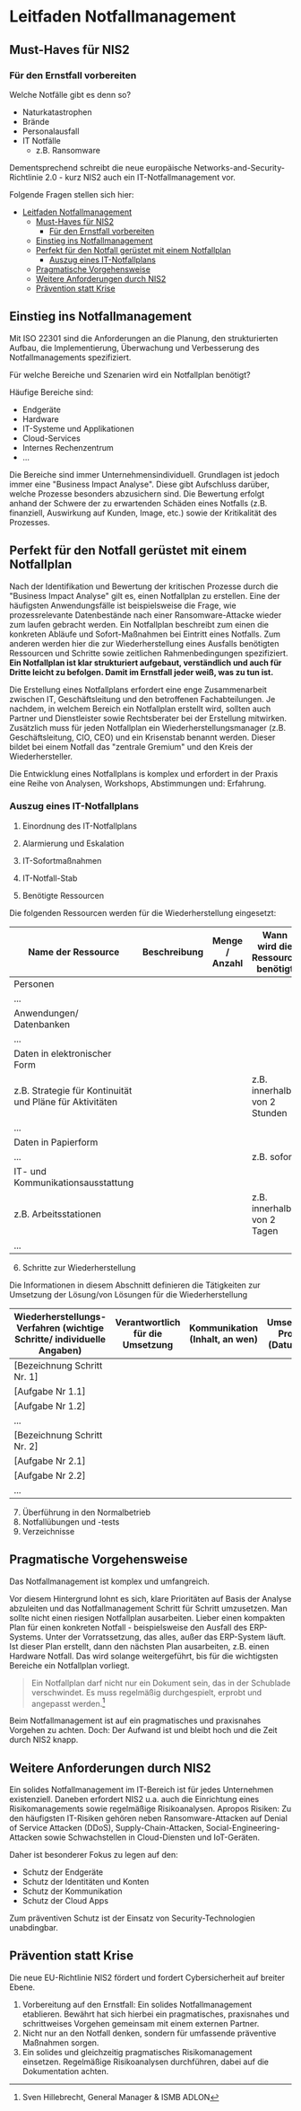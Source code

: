 # Leitfaden Notfallmanagement

## Must-Haves für NIS2

### Für den Ernstfall vorbereiten

Welche Notfälle gibt es denn so?

- Naturkatastrophen
- Brände
- Personalausfall
- IT Notfälle
  - z.B. Ransomware

Dementsprechend schreibt die neue europäische Networks-and-Security-Richtlinie 2.0 - kurz NIS2 auch ein IT-Notfallmanagement vor.

Folgende Fragen stellen sich hier:

- [Leitfaden Notfallmanagement](#leitfaden-notfallmanagement)
  - [Must-Haves für NIS2](#must-haves-für-nis2)
    - [Für den Ernstfall vorbereiten](#für-den-ernstfall-vorbereiten)
  - [Einstieg ins Notfallmanagement](#einstieg-ins-notfallmanagement)
  - [Perfekt für den Notfall gerüstet mit einem Notfallplan](#perfekt-für-den-notfall-gerüstet-mit-einem-notfallplan)
    - [Auszug eines IT-Notfallplans](#auszug-eines-it-notfallplans)
  - [Pragmatische Vorgehensweise](#pragmatische-vorgehensweise)
  - [Weitere Anforderungen durch NIS2](#weitere-anforderungen-durch-nis2)
  - [Prävention statt Krise](#prävention-statt-krise)

## Einstieg ins Notfallmanagement

Mit ISO 22301 sind die Anforderungen an die Planung, den strukturierten Aufbau, die Implementierung, Überwachung und Verbesserung des Notfallmanagements spezifiziert.

<!-- TODO: Recherche -->

Für welche Bereiche und Szenarien wird ein Notfallplan benötigt?

Häufige Bereiche sind:

- Endgeräte
- Hardware
- IT-Systeme und Applikationen
- Cloud-Services
- Internes Rechenzentrum
- ...

Die Bereiche sind immer Unternehmensindividuell. Grundlagen ist jedoch immer eine "Business Impact Analyse". Diese gibt Aufschluss darüber, welche Prozesse besonders abzusichern sind.
Die Bewertung erfolgt anhand der Schwere der zu erwartenden Schäden eines Notfalls (z.B. finanziell, Auswirkung auf Kunden, Image, etc.) sowie der Kritikalität des Prozesses.

## Perfekt für den Notfall gerüstet mit einem Notfallplan

Nach der Identifikation und Bewertung der kritischen Prozesse durch die "Business Impact Analyse" gilt es, einen Notfallplan zu erstellen.
Eine der häufigsten Anwendungsfälle ist beispielsweise die Frage, wie prozessrelevante Datenbestände nach einer Ransomware-Attacke wieder zum laufen gebracht werden.
Ein Notfallplan beschreibt zum einen die konkreten Abläufe und Sofort-Maßnahmen bei Eintritt eines Notfalls.
Zum anderen werden hier die zur Wiederherstellung eines Ausfalls benötigten Ressourcen und Schritte sowie zeitlichen Rahmenbedingungen spezifiziert.
**Ein Notfallplan ist klar strukturiert aufgebaut, verständlich und auch für Dritte leicht zu befolgen. Damit im Ernstfall jeder weiß, was zu tun ist.**

Die Erstellung eines Notfallplans erfordert eine enge Zusammenarbeit zwischen IT, Geschäftsleitung und den betroffenen Fachabteilungen.
Je nachdem, in welchem Bereich ein Notfallplan erstellt wird, sollten auch Partner und Dienstleister sowie Rechtsberater bei der Erstellung mitwirken.
Zusätzlich muss für jeden Notfallplan ein Wiederherstellungsmanager (z.B. Geschäftsleitung, CIO, CEO) und ein Krisenstab benannt werden.
Dieser bildet bei einem Notfall das "zentrale Gremium" und den Kreis der Wiederhersteller.

Die Entwicklung eines Notfallplans is komplex und erfordert in der Praxis eine Reihe von Analysen, Workshops, Abstimmungen und: Erfahrung.

### Auszug eines IT-Notfallplans

1. Einordnung des IT-Notfallplans
2. Alarmierung und Eskalation
3. IT-Sofortmaßnahmen
4. IT-Notfall-Stab

5. Benötigte Ressourcen

Die folgenden Ressourcen werden für die Wiederherstellung eingesetzt:

| Name der Ressource                                       | Beschreibung | Menge / Anzahl | Wann wird die Ressource benötigt | Verantwortlich für die Beschaffung der Ressource |
| -------------------------------------------------------- | ------------ | -------------- | -------------------------------- | ------------------------------------------------ |
| Personen                                                 |              |                |                                  |                                                  |
| ...                                                      |              |                |                                  |                                                  |
| Anwendungen/ Datenbanken                                 |              |                |                                  |                                                  |
| ...                                                      |              |                |                                  |                                                  |
| Daten in elektronischer Form                             |              |                |                                  |                                                  |
| z.B. Strategie für Kontinuität und Pläne für Aktivitäten |              |                | z.B. innerhalb von 2 Stunden     |                                                  |
| ...                                                      |              |                |                                  |                                                  |
| Daten in Papierform                                      |              |                |                                  |                                                  |
| ...                                                      |              |                | z.B. sofort                      |                                                  |
| IT- und Kommunikationsausstattung                        |              |                |                                  |                                                  |
| z.B. Arbeitsstationen                                    |              |                | z.B. innerhalb von 2 Tagen       |                                                  |
| ...                                                      |              |                |                                  |                                                  |

6. Schritte zur Wiederherstellung

Die Informationen in diesem Abschnitt definieren die Tätigkeiten zur Umsetzung der Lösung/von Lösungen für die Wiederherstellung

| Wiederherstellungs-Verfahren (wichtige Schritte/ individuelle Angaben) | Verantwortlich für die Umsetzung | Kommunikation (Inhalt, an wen) | Umsetzungs-Protokoll (Datum/ Zeit) |
| ---------------------------------------------------------------------- | -------------------------------- | ------------------------------ | ---------------------------------- |
| [Bezeichnung Schritt Nr. 1]                                            |                                  |                                |                                    |
| [Aufgabe Nr 1.1]                                                       |                                  |                                |                                    |
| [Aufgabe Nr 1.2]                                                       |                                  |                                |                                    |
| ...                                                                    |                                  |                                |                                    |
| [Bezeichnung Schritt Nr. 2]                                            |                                  |                                |                                    |
| [Aufgabe Nr 2.1]                                                       |                                  |                                |                                    |
| [Aufgabe Nr 2.2]                                                       |                                  |                                |                                    |
| ...                                                                    |                                  |                                |                                    |

7. Überführung in den Normalbetrieb
8. Notfallübungen und -tests
9. Verzeichnisse

## Pragmatische Vorgehensweise

Das Notfallmanagement ist komplex und umfangreich.

Vor diesem Hintergrund lohnt es sich, klare Prioritäten auf Basis der Analyse abzuleiten und das Notfallmanagement Schritt für Schritt umzusetzen.
Man sollte nicht einen riesigen Notfallplan ausarbeiten. Lieber einen kompakten Plan für einen konkreten Notfall - beispielsweise den Ausfall des ERP-Systems.
Unter der Vorratssetzung, das alles, außer das ERP-System läuft.
Ist dieser Plan erstellt, dann den nächsten Plan ausarbeiten, z.B. einen Hardware Notfall.
Das wird solange weitergeführt, bis für die wichtigsten Bereiche ein Notfallplan vorliegt.

> Ein Notfallplan darf nicht nur ein Dokument sein, das in der Schublade verschwindet. Es muss regelmäßig durchgespielt, erprobt und angepasst werden.[^1]

[^1]: Sven Hillebrecht, General Manager & ISMB ADLON

Beim Notfallmanagement ist auf ein pragmatisches und praxisnahes Vorgehen zu achten.
Doch: Der Aufwand ist und bleibt hoch und die Zeit durch NIS2 knapp.

## Weitere Anforderungen durch NIS2

Ein solides Notfallmanagement im IT-Bereich ist für jedes Unternehmen existenziell. Daneben erfordert NIS2 u.a. auch die Einrichtung eines Risikomanagements sowie regelmäßige Risikoanalysen. Apropos Risiken: Zu den häufigsten IT-Risiken gehören neben Ransomware-Attacken auf Denial of Service Attacken (DDoS), Supply-Chain-Attacken, Social-Engineering-Attacken sowie Schwachstellen in Cloud-Diensten und IoT-Geräten.

Daher ist besonderer Fokus zu legen auf den:

- Schutz der Endgeräte
- Schutz der Identitäten und Konten
- Schutz der Kommunikation
- Schutz der Cloud Apps

Zum präventiven Schutz ist der Einsatz von Security-Technologien unabdingbar.

## Prävention statt Krise

Die neue EU-Richtlinie NIS2 fördert und fordert Cybersicherheit auf breiter Ebene.

1. Vorbereitung auf den Ernstfall: Ein solides Notfallmanagement etablieren. Bewährt hat sich hierbei ein pragmatisches, praxisnahes und schrittweises Vorgehen gemeinsam mit einem externen Partner.
2. Nicht nur an den Notfall denken, sondern für umfassende präventive Maßnahmen sorgen.
3. Ein solides und gleichzeitig pragmatisches Risikomanagement einsetzen. Regelmäßige Risikoanalysen durchführen, dabei auf die Dokumentation achten.
